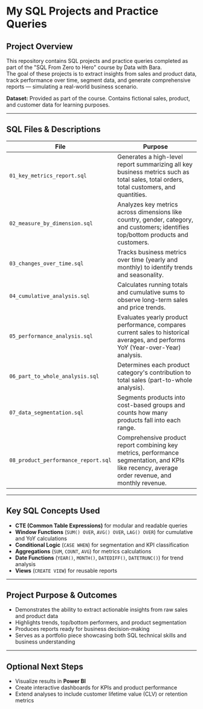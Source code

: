 # My SQL Projects and Practice Queries

## Project Overview
This repository contains SQL projects and practice queries completed as part of the "SQL From Zero to Hero" course by Data with Bara.  
The goal of these projects is to extract insights from sales and product data, track performance over time, segment data, and generate comprehensive reports — simulating a real-world business scenario.

**Dataset:** Provided as part of the course. Contains fictional sales, product, and customer data for learning purposes.

---

## SQL Files & Descriptions

| File | Purpose |
|------|---------|
| `01_key_metrics_report.sql` | Generates a high-level report summarizing all key business metrics such as total sales, total orders, total customers, and quantities. |
| `02_measure_by_dimension.sql` | Analyzes key metrics across dimensions like country, gender, category, and customers; identifies top/bottom products and customers. |
| `03_changes_over_time.sql` | Tracks business metrics over time (yearly and monthly) to identify trends and seasonality. |
| `04_cumulative_analysis.sql` | Calculates running totals and cumulative sums to observe long-term sales and price trends. |
| `05_performance_analysis.sql` | Evaluates yearly product performance, compares current sales to historical averages, and performs YoY (Year-over-Year) analysis. |
| `06_part_to_whole_analysis.sql` | Determines each product category's contribution to total sales (part-to-whole analysis). |
| `07_data_segmentation.sql` | Segments products into cost-based groups and counts how many products fall into each range. |
| `08_product_performance_report.sql` | Comprehensive product report combining key metrics, performance segmentation, and KPIs like recency, average order revenue, and monthly revenue. |

---

## Key SQL Concepts Used
- **CTE (Common Table Expressions)** for modular and readable queries  
- **Window Functions** (`SUM() OVER`, `AVG() OVER`, `LAG() OVER`) for cumulative and YoY calculations  
- **Conditional Logic** (`CASE WHEN`) for segmentation and KPI classification  
- **Aggregations** (`SUM`, `COUNT`, `AVG`) for metrics calculations  
- **Date Functions** (`YEAR()`, `MONTH()`, `DATEDIFF()`, `DATETRUNC()`) for trend analysis  
- **Views** (`CREATE VIEW`) for reusable reports  

---

## Project Purpose & Outcomes
- Demonstrates the ability to extract actionable insights from raw sales and product data  
- Highlights trends, top/bottom performers, and product segmentation  
- Produces reports ready for business decision-making  
- Serves as a portfolio piece showcasing both SQL technical skills and business understanding  

---

## Optional Next Steps
- Visualize results in **Power BI**  
- Create interactive dashboards for KPIs and product performance  
- Extend analyses to include customer lifetime value (CLV) or retention metrics
